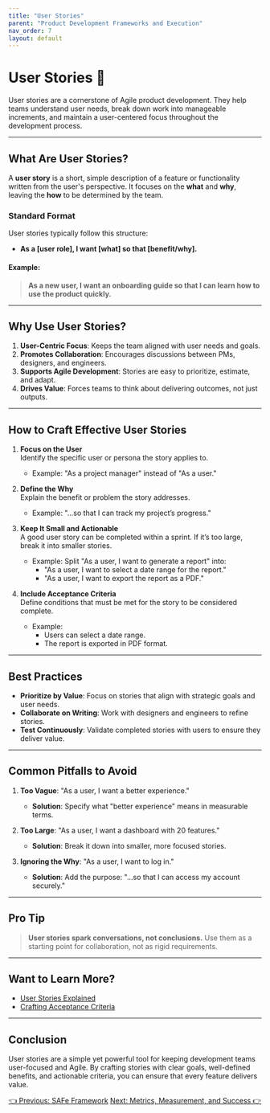 ```yaml
---
title: "User Stories"
parent: "Product Development Frameworks and Execution"
nav_order: 7
layout: default
---
```


# User Stories 📖

User stories are a cornerstone of Agile product development. They help teams understand user needs, break down work into manageable increments, and maintain a user-centered focus throughout the development process.

---

## What Are User Stories?

A **user story** is a short, simple description of a feature or functionality written from the user's perspective. It focuses on the **what** and **why**, leaving the **how** to be determined by the team.

### Standard Format
User stories typically follow this structure:
- **As a [user role], I want [what] so that [benefit/why].**

#### Example:
> **As a new user, I want an onboarding guide so that I can learn how to use the product quickly.**

---

## Why Use User Stories?

1. **User-Centric Focus**: Keeps the team aligned with user needs and goals.  
2. **Promotes Collaboration**: Encourages discussions between PMs, designers, and engineers.  
3. **Supports Agile Development**: Stories are easy to prioritize, estimate, and adapt.  
4. **Drives Value**: Forces teams to think about delivering outcomes, not just outputs.

---

## How to Craft Effective User Stories

1. **Focus on the User**  
   Identify the specific user or persona the story applies to.  
   - Example: "As a project manager" instead of "As a user."

2. **Define the Why**  
   Explain the benefit or problem the story addresses.  
   - Example: "...so that I can track my project’s progress."

3. **Keep It Small and Actionable**  
   A good user story can be completed within a sprint. If it’s too large, break it into smaller stories.  
   - Example: Split "As a user, I want to generate a report" into:
     - "As a user, I want to select a date range for the report."
     - "As a user, I want to export the report as a PDF."

4. **Include Acceptance Criteria**  
   Define conditions that must be met for the story to be considered complete.  
   - Example:
     - Users can select a date range.
     - The report is exported in PDF format.

---

## Best Practices

- **Prioritize by Value**: Focus on stories that align with strategic goals and user needs.  
- **Collaborate on Writing**: Work with designers and engineers to refine stories.  
- **Test Continuously**: Validate completed stories with users to ensure they deliver value.

---

## Common Pitfalls to Avoid

1. **Too Vague**: "As a user, I want a better experience."  
   - **Solution**: Specify what "better experience" means in measurable terms.

2. **Too Large**: "As a user, I want a dashboard with 20 features."  
   - **Solution**: Break it down into smaller, more focused stories.

3. **Ignoring the Why**: "As a user, I want to log in."  
   - **Solution**: Add the purpose: "...so that I can access my account securely."

---

## Pro Tip

> **User stories spark conversations, not conclusions.** Use them as a starting point for collaboration, not as rigid requirements.

---

## Want to Learn More?

- [User Stories Explained](https://www.mountaingoatsoftware.com/agile/user-stories)  
- [Crafting Acceptance Criteria](https://www.atlassian.com/agile/project-management/user-stories)

---

## Conclusion

User stories are a simple yet powerful tool for keeping development teams user-focused and Agile. By crafting stories with clear goals, well-defined benefits, and actionable criteria, you can ensure that every feature delivers value.

<div class="nav-buttons">
    <a href="/docs/5-product-development-frameworks-and-execution/safe" class="btn btn-secondary">👈 Previous: SAFe Framework</a>
    <a href="/docs/6-metrics-measurement-and-success/index" class="btn btn-primary">Next: Metrics, Measurement, and Success 👉</a>
</div>